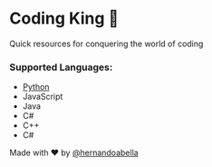 # Coding King 🤴
Quick resources for conquering the world of coding

### Supported Languages:
- [Python](./programing-languages/python/python.md)
- JavaScript
- Java
- C#
- C++
- C#

Made with ❤️ by [@hernandoabella](https://www.github.com/hernandoabella)
